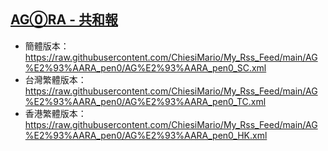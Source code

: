 ## [AG⓪RA - 共和報](https://rsshub.app/agora0/pen0)
- 簡體版本：https://raw.githubusercontent.com/ChiesiMario/My_Rss_Feed/main/AG%E2%93%AARA_pen0/AG%E2%93%AARA_pen0_SC.xml
- 台灣繁體版本：https://raw.githubusercontent.com/ChiesiMario/My_Rss_Feed/main/AG%E2%93%AARA_pen0/AG%E2%93%AARA_pen0_TC.xml
- 香港繁體版本：https://raw.githubusercontent.com/ChiesiMario/My_Rss_Feed/main/AG%E2%93%AARA_pen0/AG%E2%93%AARA_pen0_HK.xml